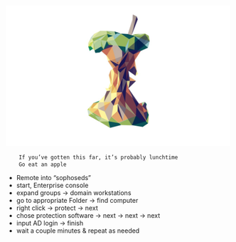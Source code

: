 ![go eat an apple](apple.jpeg)

		If you’ve gotten this far, it’s probably lunchtime
		Go eat an apple

* Remote into “sophoseds”
* start, Enterprise console 
* expand groups -> domain workstations
* go to appropriate Folder -> find computer
* right click -> protect -> next
* chose protection software -> next -> next -> next
* input AD login -> finish
* wait a couple minutes & repeat as needed



